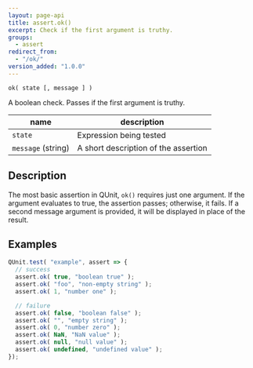 ```yaml
---
layout: page-api
title: assert.ok()
excerpt: Check if the first argument is truthy.
groups:
  - assert
redirect_from:
  - "/ok/"
version_added: "1.0.0"
---
```


`ok( state [, message ] )`

A boolean check. Passes if the first argument is truthy.

| name | description |
|------|-------------|
| `state` | Expression being tested |
| `message` (string) | A short description of the assertion |

## Description

The most basic assertion in QUnit, `ok()` requires just one argument. If the argument evaluates to true, the assertion passes; otherwise, it fails. If a second message argument is provided, it will be displayed in place of the result.

## Examples

```js
QUnit.test( "example", assert => {
  // success
  assert.ok( true, "boolean true" );
  assert.ok( "foo", "non-empty string" );
  assert.ok( 1, "number one" );

  // failure
  assert.ok( false, "boolean false" );
  assert.ok( "", "empty string" );
  assert.ok( 0, "number zero" );
  assert.ok( NaN, "NaN value" );
  assert.ok( null, "null value" );
  assert.ok( undefined, "undefined value" );
});
```
